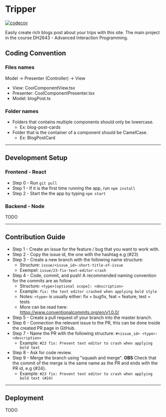 # Tripper
[![codecov](https://codecov.io/gh/DH2643-2021-Group-1/Tripper/branch/main/graph/badge.svg?token=BQERY0QSYL)](https://codecov.io/gh/DH2643-2021-Group-1/Tripper)

Easily create rich blogs post about your trips with this site. The main project in the course DH2643 - Advanced Interaction Programming.

## Coding Convention
### Files names
Model -> Presenter (Controller) -> View
* View: CoolComponentView.tsx
* Presenter: CoolComponentPresenter.tsx
* Model: blogPost.ts

### Folder names
* Folders that contains multiple components should only be lowercase.
  * Ex: blog-post-cards
* Folder that is the container of a component should be CamelCase.
  * Ex: BlogPostCard

---

## Development Setup
### Frontend - React
* Step 0 - Run `git pull`
* Step 1 - If it is the first time running the app, run `npm install`
* Step 2 - Start the the app by typing `npm start`
### Backend - Node
TODO

---

## Contribution Guide
* Step 1 - Create an issue for the feature / bug that you want to work with.
* Step 2 - Copy the issue id, the one with the hashtag e.g (#23)
* Step 3 - Create a new branch with the following name structure: 
  * Structure: `issue/<issue_id>-short-title-of-issue`
  * Exempel: `issue/23-fix-text-editor-crash`
* Step 4 - Code, commit, and push! A recommended naming convention for the commits are as follow
  *  Structure: `<type>[optional scope]: <description>`
  *  Example: `fix: the text editor crashed when applying bold style`
  *  Notes: `<type>` is usually either: fix = bugfix, feat = feature, test = tests
  *  More can be read here: https://www.conventionalcommits.org/en/v1.0.0/
* Step 5 - Create a pull request of your branch into the master branch.
* Step 6 - Connection the relevant issue to the PR, this can be done inside the created PR page in GitHub.  
* Step 7 - Name the PR with the following structure: `#<issue_id> <type>: <description>`
  * Example: `#23 fix: Prevent text editor to crash when applying bold text`
* Step 8 - Ask for code review.
* Step 9 - Merge the branch using "squash and merge". **OBS** Check that the commit of the merge is the same name as the PR and ends with the PR id, e.g {#24}.
  * Example: `#23 fix: Prevent text editor to crash when applying bold text (#24)`


---

## Deployment
TODO